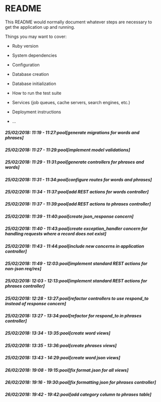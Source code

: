 # README

This README would normally document whatever steps are necessary to get the
application up and running.

Things you may want to cover:

* Ruby version

* System dependencies

* Configuration

* Database creation

* Database initialization

* How to run the test suite

* Services (job queues, cache servers, search engines, etc.)

* Deployment instructions

* ...

##### 25/02/2018: 11:19 - 11:27:pool[generate migrations for words and phrases]

##### 25/02/2018: 11:27 - 11:29:pool[implement model validations]

##### 25/02/2018: 11:29 - 11:31:pool[generate controllers for phrases and words]

##### 25/02/2018: 11:31 - 11:34:pool[configure routes for words and phrases]

##### 25/02/2018: 11:34 - 11:37:pool[add REST actions for words controller]

##### 25/02/2018: 11:37 - 11:39:pool[add REST actions to phrases controller]

##### 25/02/2018: 11:39 - 11:40:pool[create json_response concern]

##### 25/02/2018: 11:40 - 11:43:pool[create exception_handler concern for handling requests where a record does not exist]

##### 25/02/2018: 11:43 - 11:44:pool[include new concerns in application controller]

##### 25/02/2018: 11:49 - 12:03:pool[implement standard REST actions for non-json req/res]

##### 25/02/2018: 12:03 - 12:13:pool[implement standard REST actions for phrases controller]

##### 25/02/2018: 12:28 - 13:27:pool[refactor controllers to use respond_to instead of response concern]

##### 25/02/2018: 13:27 - 13:34:pool[refactor for respond_to in phrases controller]

##### 25/02/2018: 13:34 - 13:35:pool[create word views]

##### 25/02/2018: 13:35 - 13:36:pool[create phrases views]

##### 25/02/2018: 13:43 - 14:29:pool[create word json views]

##### 26/02/2018: 19:08 - 19:15:pool[fix format.json for all views]

##### 26/02/2018: 19:16 - 19:30:pool[fix formatting json for phrases controller]

##### 26/02/2018: 19:42 - 19:42:pool[add category column to phrases table]
